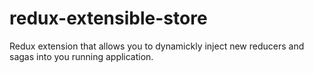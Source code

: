 # redux-extensible-store

Redux extension that allows you to dynamickly inject new reducers and sagas into you running application.
